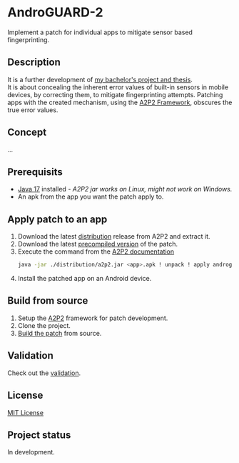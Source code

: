 # AndroGUARD-2
Implement a patch for individual apps to mitigate sensor based fingerprinting.

## Description
It is a further development of [my bachelor's project and thesis](https://github.com/KGeri201/AndroGUARD).  
It is about concealing the inherent error values of built-in sensors in mobile devices, by correcting them, to mitigate fingerprinting attempts.
Patching apps with the created mechanism, using the [A2P2 Framework](https://extgit.iaik.tugraz.at/fdraschbacher/a2p2), obscures the true error values. 

## Concept
...

## Prerequisits
- [Java 17](https://adoptium.net/de/temurin/releases/?version=17) installed *- A2P2 jar works on Linux, might not work on Windows.*
- An apk from the app you want the patch apply to.
  
## Apply patch to an app
1. Download the latest [distribution](https://extgit.iaik.tugraz.at/fdraschbacher/a2p2/-/blob/main/a2p2_distribution_v1.0.1.zip?ref_type=heads) release from A2P2 and extract it.
2. Download the latest [precompiled version](https://github.com/KGeri201/AndroGUARD-2/releases/latest) of the patch.
3. Execute the command from the [A2P2 documentation](https://extgit.iaik.tugraz.at/fdraschbacher/a2p2/-/tree/main/distribution/docs?ref_type=heads)
    ```bash
    java -jar ./distribution/a2p2.jar <app>.apk ! unpack ! apply androguard_static.zip static ! pack ! sign ! ./
    ```
4. Install the patched app on an Android device.

## Build from source
1. Setup the [A2P2](https://extgit.iaik.tugraz.at/fdraschbacher/a2p2/-/tree/main?ref_type=heads) framework for patch development.
2. Clone the project.
3. [Build the patch](https://extgit.iaik.tugraz.at/fdraschbacher/a2p2/-/blob/main/distribution/docs/developing_patches.md?ref_type=heads#building-patches) from source.

## Validation
Check out the [validation](./validation/README.md).  

## License
[MIT License](LICENSE)

## Project status
In development.
